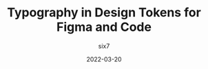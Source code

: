 ---
author: six7
date: 2022-03-20
permalink: false
publisher: mrcndrw
tags:
  - typography
  - design-tokens
  - tooling
  - figma
target_url: https://www.marcandrew.me/typography-in-design-tokens-for-figma-and-code/
title: Typography in Design Tokens for Figma and Code
---